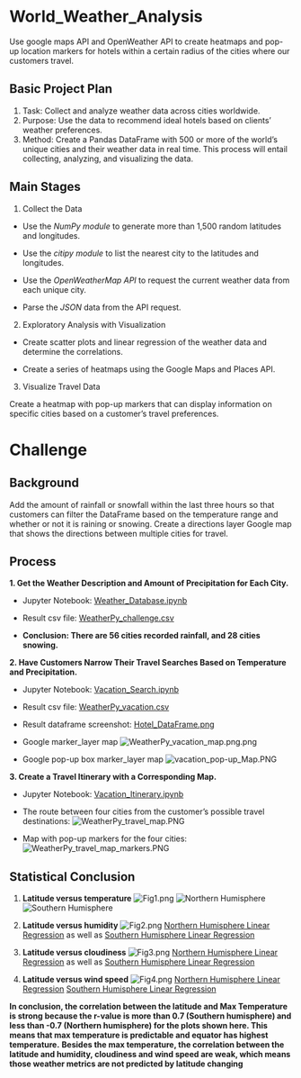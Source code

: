 # World_Weather_Analysis
Use google maps API and OpenWeather API to create heatmaps and pop-up location markers for hotels within a certain radius of the cities where our customers travel.
## Basic Project Plan

1. Task: Collect and analyze weather data across cities worldwide.
2. Purpose: Use the data to recommend ideal hotels based on clients’ weather preferences.
3. Method: Create a Pandas DataFrame with 500 or more of the world’s unique cities and their weather data in real time. This process will entail collecting, analyzing, and visualizing the data.

## Main Stages

1. Collect the Data

- Use the *NumPy module* to generate more than 1,500 random latitudes and longitudes.

- Use the *citipy module* to list the nearest city to the latitudes and longitudes.

- Use the *OpenWeatherMap API* to request the current weather data from each unique city.

- Parse the *JSON* data from the API request.


2. Exploratory Analysis with Visualization

- Create scatter plots and linear regression of the weather data and determine the correlations.

- Create a series of heatmaps using the Google Maps and Places API.

3. Visualize Travel Data

Create a heatmap with pop-up markers that can display information on specific cities based on a customer’s travel preferences. 

# Challenge

## Background

Add the amount of rainfall or snowfall within the last three hours so that customers can filter the DataFrame based on the temperature range and whether or not it is raining or snowing. Create a directions layer Google map that shows the directions between multiple cities for travel.

## Process

**1. Get the Weather Description and Amount of Precipitation for Each City.** 

- Jupyter Notebook: [Weather_Database.ipynb](/Weather_Database.ipynb)

- Result csv file: [WeatherPy_challenge.csv](/data/WeatherPy_challenge.csv)

- **Conclusion: There are 56 cities recorded rainfall, and 28 cities snowing.**

**2. Have Customers Narrow Their Travel Searches Based on Temperature and Precipitation.**

- Jupyter Notebook: [Vacation_Search.ipynb](/Vacation_Search.ipynb)

- Result csv file: [WeatherPy_vacation.csv](/data/weatherPy_vacation.csv)

- Result dataframe screenshot: [Hotel_DataFrame.png](/filtered_Hotel_DataFrame.PNG)

- Google marker_layer map ![WeatherPy_vacation_map.png.png](/image/WeatherPy_vacation_map.png.png)

- Google pop-up box marker_layer map ![vacation_pop-up_Map.PNG](/image/vacation_pop-up_Map.PNG)

**3. Create a Travel Itinerary with a Corresponding Map.**

- Jupyter Notebook: [Vacation_Itinerary.ipynb](/Vacation_Itinerary.ipynb)

- The route between four cities from the customer’s possible travel destinations:
![WeatherPy_travel_map.PNG](/image/WeatherPy_travel_map.PNG)

- Map with pop-up markers for the four cities:
![WeatherPy_travel_map_markers.PNG](/image/WeatherPy_travel_map_markers.PNG)



## Statistical Conclusion

1. **Latitude versus temperature**
![Fig1.png](/weather_data/Fig1.png) ![Northern Humisphere](/weather_data/Regress_fig1.png) ![Southern Humisphere](/weather_data/Regress_fig2.png)

2. **Latitude versus humidity**
![Fig2.png](/weather_data/Fig2.png) [Northern Humisphere Linear Regression](/weather_data/Regress_fig3.png) as well as [Southern Humisphere Linear Regression](/weather_data/Regress_fig4.png)
3. **Latitude versus cloudiness**
![Fig3.png](/weather_data/Fig3.png) [Northern Humisphere Linear Regression](/weather_data/Regress_fig5.png) as well as [Southern Humisphere Linear Regression](/weather_data/Regress_fig6.png)
4. **Latitude versus wind speed**
![Fig4.png](/weather_data/Fig4.png) [Northern Humisphere Linear Regression](/weather_data/Regress_fig7.png) [Southern Humisphere Linear Regression](/weather_data/Regress_fig8.png)

**In conclusion, the correlation between the latitude and Max Temperature is strong because the r-value is more than 0.7 (Southern humisphere) and less than -0.7 (Northern humisphere) for the plots shown here. This means that max temperature is predictable and equator has highest temperature.**
**Besides the max temperature, the correlation between the latitude and humidity, cloudiness and wind speed are weak, which means those weather metrics are not predicted by latitude changing**

